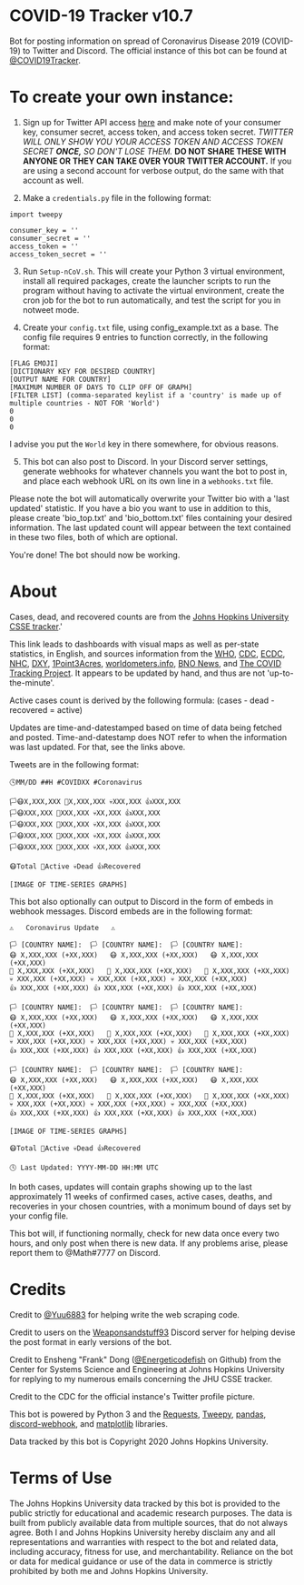 # COVID-19 Tracker v10.7
Bot for posting information on spread of Coronavirus Disease 2019 (COVID-19) to Twitter and Discord. The official instance of this bot can be found at [@COVID19Tracker](https://twitter.com/COVID19Tracker).

# To create your own instance:

1. Sign up for Twitter API access [here](https://developer.twitter.com/) and make note of your consumer key, consumer secret, access token, and access token secret. _TWITTER WILL ONLY SHOW YOU YOUR ACCESS TOKEN AND ACCESS TOKEN SECRET **ONCE,** SO DON'T LOSE THEM._ **DO NOT SHARE THESE WITH ANYONE OR THEY CAN TAKE OVER YOUR TWITTER ACCOUNT.** If you are using a second account for verbose output, do the same with that account as well.

2. Make a `credentials.py` file in the following format:

```
import tweepy

consumer_key = ''
consumer_secret = ''
access_token = ''
access_token_secret = ''
```

3. Run `Setup-nCoV.sh`. This will create your Python 3 virtual environment, install all required packages, create the launcher scripts to run the program without having to activate the virtual environment, create the cron job for the bot to run automatically, and test the script for you in notweet mode.

4. Create your `config.txt` file, using config_example.txt as a base. The config file requires 9 entries to function correctly, in the following format:

```
[FLAG EMOJI]
[DICTIONARY KEY FOR DESIRED COUNTRY]
[OUTPUT NAME FOR COUNTRY]
[MAXIMUM NUMBER OF DAYS TO CLIP OFF OF GRAPH]
[FILTER LIST] (comma-separated keylist if a 'country' is made up of multiple countries - NOT FOR 'World')
0
0
0
```

I advise you put the `World` key in there somewhere, for obvious reasons.

5. This bot can also post to Discord. In your Discord server settings, generate webhooks for whatever channels you want the bot to post in, and place each webhook URL on its own line in a `webhooks.txt` file.

Please note the bot will automatically overwrite your Twitter bio with a 'last updated' statistic. If you have a bio you want to use in addition to this, please create 'bio_top.txt' and 'bio_bottom.txt' files containing your desired information. The last updated count will appear between the text contained in these two files, both of which are optional.

You're done! The bot should now be working.

# About
Cases, dead, and recovered counts are from the [Johns Hopkins University CSSE tracker](https://gisanddata.maps.arcgis.com/apps/opsdashboard/index.html#/bda7594740fd40299423467b48e9ecf6).'

This link leads to dashboards with visual maps as well as per-state statistics, in English, and sources information from the [WHO](https://www.who.int/emergencies/diseases/novel-coronavirus-2019/situation-reports), [CDC](https://www.cdc.gov/coronavirus/2019-ncov/index.html), [ECDC](https://www.ecdc.europa.eu/en/geographical-distribution-2019-ncov-cases), [NHC](http://www.nhc.gov.cn/xcs/yqtb/list_gzbd.shtml), [DXY](https://ncov.dxy.cn/ncovh5/view/pneumonia?scene=2&clicktime=1579582238&enterid=1579582238&from=singlemessage&isappinstalled=0), [1Point3Acres](https://coronavirus.1point3acres.com/), [worldometers.info](https://www.worldometers.info/coronavirus/), [BNO News](https://bnonews.com/index.php/2020/04/the-latest-coronavirus-cases/), and [The COVID Tracking Project](https://covidtracking.com/data). It appears to be updated by hand, and thus are not 'up-to-the-minute'.

Active cases count is derived by the following formula: (cases - dead - recovered = active)

Updates are time-and-datestamped based on time of data being fetched and posted. Time-and-datestamp does NOT refer to when the information was last updated. For that, see the links above.

Tweets are in the following format:

```
🕓MM/DD ##H #COVIDXX #Coronavirus

🏳️😷X,XXX,XXX 🏥X,XXX,XXX 💀XXX,XXX 👍XXX,XXX
🏳️😷XXX,XXX 🏥XXX,XXX 💀XX,XXX 👍XXX,XXX
🏳️😷XXX,XXX 🏥XXX,XXX 💀XX,XXX 👍XXX,XXX
🏳️😷XXX,XXX 🏥XXX,XXX 💀XX,XXX 👍XXX,XXX
🏳️😷XXX,XXX 🏥XXX,XXX 💀XX,XXX 👍XXX,XXX

😷Total 🏥Active 💀Dead 👍Recovered

[IMAGE OF TIME-SERIES GRAPHS]
```

This bot also optionally can output to Discord in the form of embeds in webhook messages. Discord embeds are in the following format:

```
⚠️   Coronavirus Update   ⚠️

🏳️ [COUNTRY NAME]:	🏳️ [COUNTRY NAME]:	🏳️ [COUNTRY NAME]:			
😷 X,XXX,XXX (+XX,XXX)	😷 X,XXX,XXX (+XX,XXX)	😷 X,XXX,XXX (+XX,XXX)	
🏥 X,XXX,XXX (+XX,XXX)	🏥 X,XXX,XXX (+XX,XXX)	🏥 X,XXX,XXX (+XX,XXX)	
💀 XXX,XXX (+XX,XXX)	💀 XXX,XXX (+XX,XXX)	💀 XXX,XXX (+XX,XXX)		
👍 XXX,XXX (+XX,XXX)	👍 XXX,XXX (+XX,XXX)	👍 XXX,XXX (+XX,XXX)		

🏳️ [COUNTRY NAME]:	🏳️ [COUNTRY NAME]:	🏳️ [COUNTRY NAME]:			
😷 X,XXX,XXX (+XX,XXX)	😷 X,XXX,XXX (+XX,XXX)	😷 X,XXX,XXX (+XX,XXX)	
🏥 X,XXX,XXX (+XX,XXX)	🏥 X,XXX,XXX (+XX,XXX)	🏥 X,XXX,XXX (+XX,XXX)	
💀 XXX,XXX (+XX,XXX)	💀 XXX,XXX (+XX,XXX)	💀 XXX,XXX (+XX,XXX)		
👍 XXX,XXX (+XX,XXX)	👍 XXX,XXX (+XX,XXX)	👍 XXX,XXX (+XX,XXX)		

🏳️ [COUNTRY NAME]:	🏳️ [COUNTRY NAME]:	🏳️ [COUNTRY NAME]:			
😷 X,XXX,XXX (+XX,XXX)	😷 X,XXX,XXX (+XX,XXX)	😷 X,XXX,XXX (+XX,XXX)	
🏥 X,XXX,XXX (+XX,XXX)	🏥 X,XXX,XXX (+XX,XXX)	🏥 X,XXX,XXX (+XX,XXX)	
💀 XXX,XXX (+XX,XXX)	💀 XXX,XXX (+XX,XXX)	💀 XXX,XXX (+XX,XXX)		
👍 XXX,XXX (+XX,XXX)	👍 XXX,XXX (+XX,XXX)	👍 XXX,XXX (+XX,XXX)		

[IMAGE OF TIME-SERIES GRAPHS]

😷Total 🏥Active 💀Dead 👍Recovered

🕓 Last Updated: YYYY-MM-DD HH:MM UTC
```

In both cases, updates will contain graphs showing up to the last approximately 11 weeks of confirmed cases, active cases, deaths, and recoveries in your chosen countries, with a monimum bound of days set by your config file.

This bot will, if functioning normally, check for new data once every two hours, and only post when there is new data. If any problems arise, please report them to @Math#7777 on Discord.

# Credits

Credit to [@Yuu6883](https://github.com/Yuu6883) for helping write the web scraping code.

Credit to users on the [Weaponsandstuff93](https://www.youtube.com/channel/UCAbwEStxHetWMGvaq9FIF_w) Discord server for helping devise the post format in early versions of the bot.

Credit to Ensheng "Frank" Dong ([@Energeticodefish](https://github.com/enshengdong) on Github) from the Center for Systems Science and Engineering at Johns Hopkins University for replying to my numerous emails concerning the JHU CSSE tracker.

Credit to the CDC for the official instance's Twitter profile picture.

This bot is powered by Python 3 and the [Requests](https://requests.readthedocs.io/en/master/), [Tweepy](https://www.tweepy.org/), [pandas](https://pandas.pydata.org/), [discord-webhook](https://github.com/lovvskillz/python-discord-webhook), and [matplotlib](https://matplotlib.org/) libraries.

Data tracked by this bot is Copyright 2020 Johns Hopkins University.

# Terms of Use

The Johns Hopkins University data tracked by this bot is provided to the public strictly for educational and academic research purposes. The data is built from publicly available data from multiple sources, that do not always agree. Both I and Johns Hopkins University hereby disclaim any and all representations and warranties with respect to the bot and related data, including accuracy, fitness for use, and merchantability. Reliance on the bot or data for medical guidance or use of the data in commerce is strictly prohibited by both me and Johns Hopkins University.
